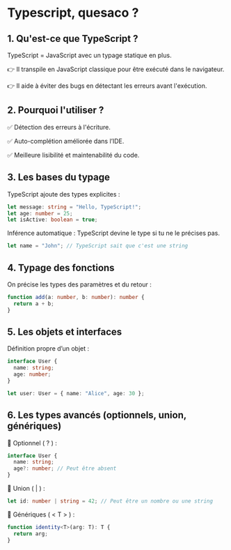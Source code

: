 # Typescript, quesaco ?

## 1. Qu'est-ce que TypeScript ?

TypeScript = JavaScript avec un typage statique en plus.

👉 Il transpile en JavaScript classique pour être exécuté dans le navigateur.

👉 Il aide à éviter des bugs en détectant les erreurs avant l'exécution.

## 2. Pourquoi l'utiliser ?

✅ Détection des erreurs à l'écriture.

✅ Auto-complétion améliorée dans l’IDE.

✅ Meilleure lisibilité et maintenabilité du code.

## 3. Les bases du typage

TypeScript ajoute des types explicites :

```ts
let message: string = "Hello, TypeScript!";
let age: number = 25;
let isActive: boolean = true;
```

Inférence automatique : TypeScript devine le type si tu ne le précises pas.

```ts
let name = "John"; // TypeScript sait que c'est une string
```

## 4. Typage des fonctions

On précise les types des paramètres et du retour :

```ts
function add(a: number, b: number): number {
  return a + b;
}
```

## 5. Les objets et interfaces

Définition propre d’un objet :

```ts
interface User {
  name: string;
  age: number;
}

let user: User = { name: "Alice", age: 30 };
```

## 6. Les types avancés (optionnels, union, génériques)

🔹 Optionnel ( ? ) :

```ts
interface User {
  name: string;
  age?: number; // Peut être absent
}
```

🔹 Union ( | ) :

```ts
let id: number | string = 42; // Peut être un nombre ou une string
```

🔹 Génériques ( < T > ) :

```ts
function identity<T>(arg: T): T {
  return arg;
}
```
